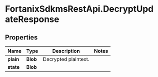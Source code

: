 # FortanixSdkmsRestApi.DecryptUpdateResponse

## Properties
Name | Type | Description | Notes
------------ | ------------- | ------------- | -------------
**plain** | **Blob** | Decrypted plaintext. | 
**state** | **Blob** |  | 


